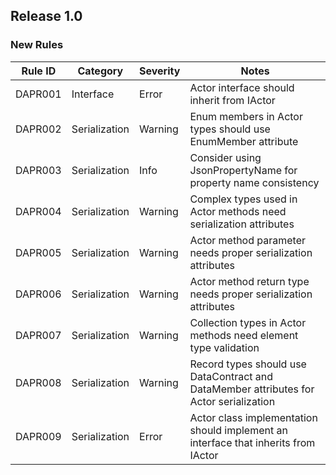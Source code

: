 ## Release 1.0

### New Rules

Rule ID | Category | Severity | Notes
--------|----------|----------|-------
DAPR001 | Interface | Error | Actor interface should inherit from IActor
DAPR002 | Serialization | Warning | Enum members in Actor types should use EnumMember attribute
DAPR003 | Serialization | Info | Consider using JsonPropertyName for property name consistency
DAPR004 | Serialization | Warning | Complex types used in Actor methods need serialization attributes
DAPR005 | Serialization | Warning | Actor method parameter needs proper serialization attributes
DAPR006 | Serialization | Warning | Actor method return type needs proper serialization attributes
DAPR007 | Serialization | Warning | Collection types in Actor methods need element type validation
DAPR008 | Serialization | Warning | Record types should use DataContract and DataMember attributes for Actor serialization
DAPR009 | Serialization | Error | Actor class implementation should implement an interface that inherits from IActor

